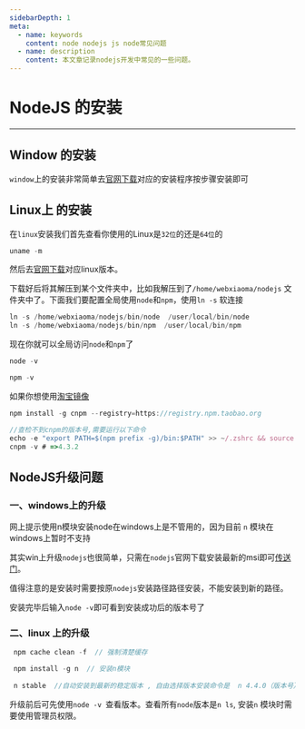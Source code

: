 ```yaml
---
sidebarDepth: 1
meta:
  - name: keywords
    content: node nodejs js node常见问题
  - name: description
    content: 本文章记录nodejs开发中常见的一些问题。
---
```


# NodeJS 的安装

---

## Window 的安装

`window`上的安装非常简单去[官网下载](http://nodejs.cn/download/)对应的安装程序按步骤安装即可

## Linux上 的安装

在`linux`安装我们首先查看你使用的Linux是`32位`的还是`64位`的
```js
uname -m
```
然后去[官网下载](http://nodejs.cn/download/)对应linux版本。

下载好后将其解压到某个文件夹中，比如我解压到了`/home/webxiaoma/nodejs` 文件夹中了。下面我们要配置全局使用`node`和`npm`，使用`ln -s` 软连接

```js
ln -s /home/webxiaoma/nodejs/bin/node  /user/local/bin/node
ln -s /home/webxiaoma/nodejs/bin/npm  /user/local/bin/npm
```
现在你就可以全局访问`node`和`npm`了

```js
node -v

npm -v
```
如果你想使用[淘宝镜像](https://npm.taobao.org/)
```js
npm install -g cnpm --registry=https://registry.npm.taobao.org

//查检不到cnpm的版本号,需要运行以下命令
echo -e "export PATH=$(npm prefix -g)/bin:$PATH" >> ~/.zshrc && source ~/.zshrc
cnpm -v # =>4.3.2
```

## NodeJS升级问题 

### 一、windows上的升级

网上提示使用n模块安装node在windows上是不管用的，因为目前 `n` 模块在windows上暂时不支持

其实win上升级`nodejs`也很简单，只需在`nodejs`官网下载安装最新的msi即可[传送门](https://nodejs.org/zh-cn/)。

值得注意的是安装时需要按原`nodejs`安装路径路径安装，不能安装到新的路径。

安装完毕后输入` node -v `即可看到安装成功后的版本号了


### 二、linux 上的升级

```js 
 npm cache clean -f  // 强制清楚缓存

 npm install -g n  // 安装n模块
 
 n stable  //自动安装到最新的稳定版本 , 自由选择版本安装命令是  n 4.4.0（版本号） 
```
升级前后可先使用`node -v `查看版本。查看所有`node`版本是`n ls`, 安装`n` 模块时需要使用管理员权限。
